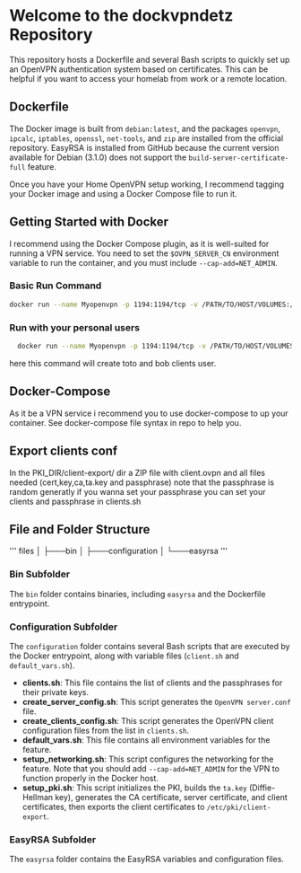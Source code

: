 # Welcome to the dockvpndetz Repository

This repository hosts a Dockerfile and several Bash scripts to quickly set up an OpenVPN authentication system based on certificates. This can be helpful if you want to access your homelab from work or a remote location.

## Dockerfile

The Docker image is built from `debian:latest`, and the packages `openvpn`, `ipcalc`, `iptables`, `openssl`, `net-tools`, and `zip` are installed from the official repository. EasyRSA is installed from GitHub because the current version available for Debian (3.1.0) does not support the `build-server-certificate-full` feature.

Once you have your Home OpenVPN setup working, I recommend tagging your Docker image and using a Docker Compose file to run it.

## Getting Started with Docker

I recommend using the Docker Compose plugin, as it is well-suited for running a VPN service. You need to set the `$OVPN_SERVER_CN` environment variable to run the container, and you must include `--cap-add=NET_ADMIN`.

### Basic Run Command

```bash
docker run --name Myopenvpn -p 1194:1194/tcp -v /PATH/TO/HOST/VOLUMES:/etc/openvpn -e "OVPN_SERVER_CN=MY.VPN.DOMAIN" --cap-add=NET_ADMIN myimage:mytag
```
### Run with your personal users
```bash  
  docker run --name Myopenvpn -p 1194:1194/tcp -v /PATH/TO/HOST/VOLUMES:/etc/openvpn -e "OVPN_SERVER_CN=MY.VPN.DOMAIN" -e "USERS=toto,bob" --cap-add=NET_ADMINmyimage:mytag
```
here this command will create toto and bob clients user.
  
## Docker-Compose

As it be a VPN service i recommend you to use docker-compose to up your container.
See docker-compose file syntax in repo to help you.

## Export clients conf

In the PKI_DIR/client-export/ dir a ZIP file with client.ovpn and all files needed (cert,key,ca,ta.key and passphrase) note that the passphrase is random generatly if you wanna set your passphrase you can set your clients and passphrase in clients.sh

## File and Folder Structure


'''
files
│
├───bin
│
├───configuration
│
└───easyrsa
'''
### Bin Subfolder

The `bin` folder contains binaries, including `easyrsa` and the Dockerfile entrypoint.

### Configuration Subfolder

The `configuration` folder contains several Bash scripts that are executed by the Docker entrypoint, along with variable files (`client.sh` and `default_vars.sh`).

- **clients.sh**: This file contains the list of clients and the passphrases for their private keys.
- **create_server_config.sh**: This script generates the `OpenVPN server.conf` file.
- **create_clients_config.sh**: This script generates the OpenVPN client configuration files from the list in `clients.sh`.
- **default_vars.sh**: This file contains all environment variables for the feature.
- **setup_networking.sh**: This script configures the networking for the feature. Note that you should add `--cap-add=NET_ADMIN` for the VPN to function properly in the Docker host.
- **setup_pki.sh**: This script initializes the PKI, builds the `ta.key` (Diffie-Hellman key), generates the CA certificate, server certificate, and client certificates, then exports the client certificates to `/etc/pki/client-export`.

### EasyRSA Subfolder

The `easyrsa` folder contains the EasyRSA variables and configuration files.
